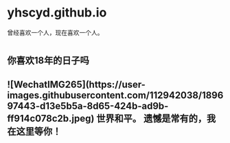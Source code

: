 # yhscyd.github.io
<h>曾经喜欢一个人，现在喜欢一个人。<h1>
<h2>你喜欢18年的日子吗<h2>
![WechatIMG265](https://user-images.githubusercontent.com/112942038/189697443-d13e5b5a-8d65-424b-ad9b-ff914c078c2b.jpeg)
世界和平。
遗憾是常有的，我在这里等你！
